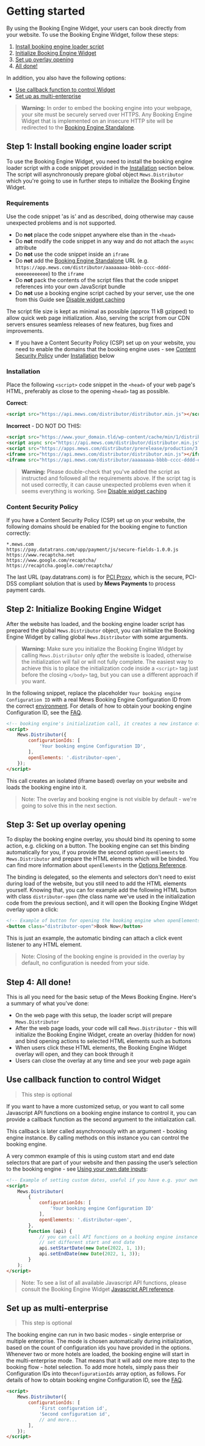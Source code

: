 # Getting started

By using the Booking Engine Widget, your users can book directly from your website.
To use the Booking Engine Widget, follow these steps:

1. [Install booking engine loader script](#step-1-install-booking-engine-loader-script)
2. [Initialize Booking Engine Widget](#step-2-initialize-booking-engine-widget)
3. [Set up overlay opening](#step-3-set-up-overlay-opening)
4. [All done!](#step-4-all-done)

In addition, you also have the following options:

* [Use callback function to control Widget](#use-callback-function-to-control-widget)
* [Set up as multi-enterprise](#set-up-as-multi-enterprise)

> **Warning:**
> In order to embed the booking engine into your webpage, your site must be securely served over HTTPS.
> Any Booking Engine Widget that is implemented on an insecure HTTP site will be redirected to the [Booking Engine Standalone](../booking-engine-standalone/README.md).


## Step 1: Install booking engine loader script

To use the Booking Engine Widget, you need to install the booking engine loader script with a code snippet provided in the [Installation](#installation) section below.
The script will asynchronously prepare global object `Mews.Distributor` which you're going to use in further steps to initialize the Booking Engine Widget.

### Requirements

Use the code snippet \'as is\' and as described, doing otherwise may cause unexpected problems and is not supported.

* Do **not** place the code snippet anywhere else than in the `<head>`
* Do **not** modify the code snippet in any way and do not attach the `async` attribute
* Do **not** use the code snippet inside an `iframe`
* Do **not** add the [Booking Engine Standalone](../booking-engine-standalone/README.md) URL (e.g. `https://app.mews.com/distributor/aaaaaaaa-bbbb-cccc-dddd-eeeeeeeeeeee`) to the `iframe`
* Do **not** pack the contents of the script files that the code snippet references into your own JavaScript bundle
* Do **not** use a booking engine script cached by your server, use the one from this Guide see [Disable widget caching](./use-cases/disable-widget-caching.md)

The script file size is kept as minimal as possible (approx 11 kB gzipped) to allow quick web page initialization. Also, serving the script from our CDN servers ensures seamless releases of new features, bug fixes and improvements.

* If you have a Content Security Policy (CSP) set up on your website, you need to enable the domains that the booking engine uses - see [Content Security Policy](#content-security-policy) under [Installation](#installation) below

### Installation

Place the following `<script>` code snippet in the `<head>` of your web page's HTML, preferably as close to the opening `<head>` tag as possible.

**Correct**:
```html
<script src="https://api.mews.com/distributor/distributor.min.js"></script>
```

**Incorrect** - DO NOT DO THIS:
```html
<script src="https://www.your_domain.tld/wp-content/cache/min/1/distributor/distributor.min.js?ver=1628071961"></script>
<script async src="https://api.mews.com/distributor/distributor.min.js"></script>
<script src="https://apps.mews.com/distributor/prerelease/production/3.924.4/distributor.js"></script>
<iframe src="https://api.mews.com/distributor/distributor.min.js"></iframe>
<iframe src="https://api.mews.com/distributor/aaaaaaaa-bbbb-cccc-dddd-eeeeeeeeeeee"></iframe>
```


> **Warning:** Please double-check that you've added the script as instructed and followed all the requirements above. If the script tag is not used correctly, it can cause unexpected problems even when it seems everything is working. See [Disable widget caching](./use-cases/disable-widget-caching.md)

### Content Security Policy

If you have a Content Security Policy (CSP) set up on your website, the following domains should be enabled for the booking engine to function correctly:

```text
*.mews.com
https://pay.datatrans.com/upp/payment/js/secure-fields-1.0.0.js
https://www.recaptcha.net
https://www.google.com/recaptcha/
https://recaptcha.google.com/recaptcha/
```

The last URL (pay.datatrans.com) is for [PCI Proxy](https://www.pci-proxy.com/), which is the secure, PCI-DSS compliant solution that is used by __Mews Payments__ to process payment cards.


## Step 2: Initialize Booking Engine Widget

After the website has loaded, and the booking engine loader script has prepared the global `Mews.Distributor` object, you can initialize the Booking Engine Widget by calling global `Mews.Distributor` with some arguments.

> **Warning:** Make sure you initialize the Booking Engine Widget by calling `Mews.Distributor` only _after_ the website is loaded, otherwise the initialization will fail or will not fully complete. 
> The easiest way to achieve this is to place the initialization code inside a `<script>` tag just before the closing `</body>` tag, but you can use a different approach if you want.

In the following snippet, replace the placeholder `Your booking engine Configuration ID` with a real Mews Booking Engine Configuration ID from the correct [environment](../booking-engine-api/guidelines/environments.md).
For details of how to obtain your booking engine Configuration ID, see the [FAQ](../FAQ/README.md#where-can-i-get-configuration-id).

```html
<!-- booking engine's initialization call, it creates a new instance of the booking engine. Use your booking engine Configuration ID. -->
<script>
    Mews.Distributor({
        configurationIds: [
            'Your booking engine Configuration ID',
        ],
        openElements: '.distributor-open',
    });
</script>
```

This call creates an isolated (iframe based) overlay on your website and loads the booking engine into it.

> Note: The overlay and booking engine is not visible by default - we're going to solve this in the next section.


## Step 3: Set up overlay opening

To display the booking engine overlay, you should bind its opening to some action, e.g. clicking on a button.
The booking engine can set this binding automatically for you, if you provide the second option `openElements` to `Mews.Distributor` and prepare the HTML elements which will be binded.
You can find more information about `openElements` in the [Options Reference](reference.md#options-reference).

The binding is delegated, so the elements and selectors don't need to exist during load of the website, but you still need to add the HTML elements yourself.
Knowing that, you can for example add the following HTML button with class `distributor-open` (the class name we've used in the initialization code from the previous section), and it  will open the Booking Engine Widget overlay upon a click:

```html
<!-- Example of button for opening the booking engine when openElements is set to '.distributor-open' -->
<button class="distributor-open">Book Now</button>
```

This is just an example, the automatic binding can attach a click event listener to any HTML element.

> Note: Closing of the booking engine is provided in the overlay by default, no configuration is needed from your side.

## Step 4: All done!

This is all you need for the basic setup of the Mews Booking Engine. Here's a summary of what you've done:

- On the web page with this setup, the loader script will prepare `Mews.Distributor`
- After the web page loads, your code will call `Mews.Distributor` - this will initialize the Booking Engine Widget, create an overlay (hidden for now) and bind opening actions to selected HTML elements such as buttons
- When users click these HTML elements, the Booking Engine Widget overlay will open, and they can book through it
- Users can close the overlay at any time and see your web page again

## Use callback function to control Widget

> This step is optional

If you want to have a more customized setup, or you want to call some Javascript API functions on a booking engine instance to control it, you can provide a callback function as the second argument to the initialization call. 

This callback is later called asynchronously with an argument - booking engine instance. By calling methods on this instance you can control the booking engine.

A very common example of this is using custom start and end date selectors that are part of your website and then passing the user’s selection to the booking engine - see [Using your own date inputs](use-cases/using-your-own-date-inputs.md):

```html
<!-- Example of setting custom dates, useful if you have e.g. your own calendars on your website -->
<script>
    Mews.Distributor(
        {
            configurationIds: [
                'Your booking engine Configuration ID'
            ],
            openElements: '.distributor-open',
        },
        function (api) {
            // you can call API functions on a booking engine instance here
            // set different start and end date
            api.setStartDate(new Date(2022, 1, 1));
            api.setEndDate(new Date(2022, 1, 3));
        }
    );
</script>
```

> Note: To see a list of all available Javascript API functions, please consult the Booking Engine Widget [Javascript API reference](./reference.md#javascript-api-reference).


## Set up as multi-enterprise

> This step is optional

The booking engine can run in two basic modes - single enterprise or multiple enterprise. The mode is chosen automatically during initialization, based on the count of configuration ids you have provided in the options.
Whenever two or more hotels are loaded, the booking engine will start in the multi-enterprise mode. That means that it will add one more step to the booking flow - hotel selection.
To add more hotels, simply pass their Configuration IDs into the`configurationIds` array option, as follows.
For details of how to obtain booking engine Configuration ID, see the [FAQ](../FAQ/README.md#where-can-i-get-configuration-id).

```html
<script>
    Mews.Distributor({
        configurationIds: [
            'First configuration id',
            'Second configuration id',
            // and more...
        ],
    });
</script>
```
